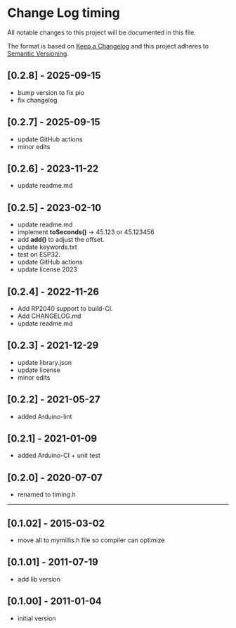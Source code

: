 # Change Log timing

All notable changes to this project will be documented in this file.

The format is based on [Keep a Changelog](http://keepachangelog.com/)
and this project adheres to [Semantic Versioning](http://semver.org/).


## [0.2.8] - 2025-09-15
- bump version to fix pio
- fix changelog

## [0.2.7] - 2025-09-15
- update GitHub actions
- minor edits

## [0.2.6] - 2023-11-22
- update readme.md

## [0.2.5] - 2023-02-10
- update readme.md
- implement **toSeconds()** -> 45.123 or 45.123456
- add **add()** to adjust the offset.
- update keywords.txt
- test on ESP32.
- update GitHub actions
- update license 2023

## [0.2.4] - 2022-11-26
- Add RP2040 support to build-CI.
- Add CHANGELOG.md
- update readme.md

## [0.2.3] - 2021-12-29
- update library.json
- update license
- minor edits

## [0.2.2] - 2021-05-27
- added Arduino-lint

## [0.2.1] - 2021-01-09
- added Arduino-CI + unit test

## [0.2.0] - 2020-07-07
- renamed to timing.h

----

## [0.1.02] - 2015-03-02
- move all to mymillis.h file so compiler can optimize

## [0.1.01] - 2011-07-19
- add lib version

## [0.1.00] - 2011-01-04
- initial version
